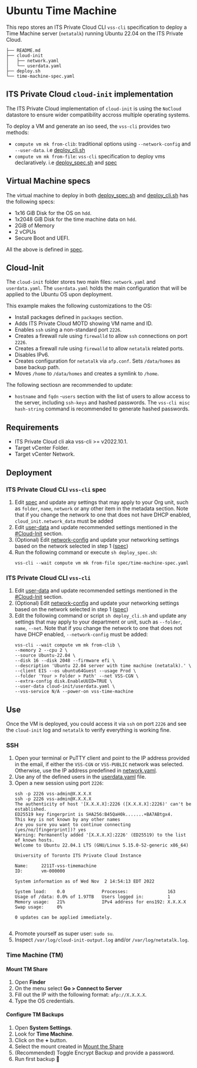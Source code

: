 # Ubuntu Time Machine

This repo stores an ITS Private Cloud CLI ``vss-cli`` specification to deploy 
a Time Machine server (``netatalk``) running Ubuntu 22.04 on the ITS Private Cloud.

```
├── README.md
├── cloud-init
│   ├── network.yaml
│   └── userdata.yaml
├── deploy.sh
└── time-machine-spec.yaml
```
## ITS Private Cloud ``cloud-init`` implementation

The ITS Private Cloud implementation of ``cloud-init`` is using the ``NoCloud`` datastore
to ensure wider compatibility accross multiple operating systems.

To deploy a VM and generate an iso seed, the ``vss-cli`` provides two methods:
- ``compute vm mk from-clib``: traditional options using ``--network-config`` and ``--user-data``. i.e [deploy_cli.sh](deploy_cli.sh)
- ``compute vm mk from-file``: ``vss-cli`` specification to deploy vms declaratively. i.e [deploy_spec.sh](deploy_spec.sh) and [spec](spec/time-machine-spec.yaml)

## Virtual Machine specs

The virtual machine to deploy in both [deploy_spec.sh](deploy_spec.sh) and [deploy_cli.sh](deploy_cli.sh) has the following specs:
- 1x16 GiB Disk for the OS on `hdd`.
- 1x2048 GiB Disk for the time machine data on `hdd`.
- 2GiB of Memory
- 2 vCPUs
- Secure Boot and UEFI.

All the above is defined in [spec](spec/time-machine-spec.yaml).

## Cloud-Init

The `cloud-init` folder stores two main files: ``network.yaml`` and ``userdata.yaml``. The ``userdata.yaml`` holds the main configuration that will be applied to the Ubuntu OS upon deployment.

This example makes the following customizations to the OS:
- Install packages defined in ``packages`` section.
- Adds ITS Private Cloud MOTD showing VM name and ID.
- Enables `ssh` using a non-standard port ``2226``.
- Creates a firewall rule using ``firewalld`` to allow ``ssh`` connections on port ``2226``.
- Creates a firewall rule using ``firewalld`` to allow ``netatalk`` related ports.
- Disables IPv6.
- Creates configuration for ``netatalk`` via ``afp.conf``. Sets ``/data/homes`` as base backup path.
- Moves ``/home`` to ``/data/homes`` and creates a symlink to ``/home``.

The following sectiosn are recommended to update:
- ``hostname`` and ``fqdn`` 
-``users`` section with the list of users to allow access to the server, including `ssh-keys` and hashed passwords. The ``vss-cli misc hash-string`` command is recommended to generate hashed passwords.

## Requirements

- ITS Private Cloud cli aka vss-cli >= v2022.10.1.
- Target vCenter Folder.
- Target vCenter Network.

## Deployment

### ITS Private Cloud CLI ``vss-cli`` spec

1. Edit [spec](spec/time-machine-spec.yaml) and update any settings that may apply to your Org unit, such as `folder`, `name`, `network` or any other item in the metadata section. Note that if you change the network to one that does not have DHCP enabled, ``cloud_init.network_data`` must be added
2. Edit [user-data](cloud-init/userdata.yaml) and update recommended settings mentioned in the [#Cloud-Init](#cloud-init) section.
3. (Optional) Edit [network-config](cloud-init/network.yaml) and update your networking settings based on the network selected in step 1 ([spec](spec/time-machine-spec.yaml))
4. Run the following command or execute ``sh deploy_spec.sh``:
    ```
    vss-cli --wait compute vm mk from-file spec/time-machine-spec.yaml
    ```

### ITS Private Cloud CLI ``vss-cli``

1. Edit [user-data](cloud-init/userdata.yaml) and update recommended settings mentioned in the [#Cloud-Init](#cloud-init) section.
2. (Optional) Edit [network-config](cloud-init/network.yaml) and update your networking settings based on the network selected in step 1 ([spec](spec/time-machine-spec.yaml))
3. Edit the following command or script  ``sh deploy_cli.sh`` and update any settings that may apply to your department or unit, such as `--folder`, `name`, `--net`. Note that if you change the network to one that does not have DHCP enabled, ``--network-config`` must be added:
    ```
    vss-cli --wait compute vm mk from-clib \
    --memory 2 --cpu 2 \
    --source Ubuntu-22.04 \
    --disk 16 --disk 2048 --firmware efi \
    --description 'Ubuntu 22.04 server with time machine (netatalk).' \
    --client EIS --os ubuntu64Guest --usage Prod \
    --folder 'Your > Folder > Path' --net VSS-CGN \
    --extra-config disk.EnableUUID=TRUE \
    --user-data cloud-init/userdata.yaml \
    --vss-service N/A --power-on vss-time-machine
    ```

## Use

Once the VM is deployed, you could access it via ``ssh`` on port ``2226`` and see the ``cloud-init`` log and ``netatalk`` to verify everything is working fine.

### SSH

1. Open your terminal or PuTTY client and point to the IP address provided in the email, if either the ``VSS-CGN`` or ``VSS-PUBLIC`` network was selected. Otherwise, use the IP address predefined in [network.yaml](cloud-inint/network.yaml).
2. Use any of the defined users in the [userdata.yaml](cloud-init/userdata.yaml) file. 
3. Open a new session using port ``2226``:
    ```
    ssh -p 2226 vss-admin@X.X.X.X
    ssh -p 2226 vss-admin@X.X.X.X
    The authenticity of host '[X.X.X.X]:2226 ([X.X.X.X]:2226)' can't be established.
    ED25519 key fingerprint is SHA256:B45QaH0k.......+BA7ABtgx4.
    This key is not known by any other names
    Are you sure you want to continue connecting (yes/no/[fingerprint])? yes
    Warning: Permanently added '[X.X.X.X]:2226' (ED25519) to the list of known hosts.
    Welcome to Ubuntu 22.04.1 LTS (GNU/Linux 5.15.0-52-generic x86_64)

    University of Toronto ITS Private Cloud Instance

    Name:     2211T-vss-timemachine
    ID:       vm-000000

    System information as of Wed Nov  2 14:54:13 EDT 2022

    System load:    0.0              Processes:               163
    Usage of /data: 0.0% of 1.97TB   Users logged in:         1
    Memory usage:   21%              IPv4 address for ens192: X.X.X.X
    Swap usage:     0%

    0 updates can be applied immediately.


    ```
4. Promote yourself as super user: ``sudo su``.
5. Inspect ``/var/log/cloud-init-output.log`` and/or ``/var/log/netatalk.log``.

### Time Machine (TM)

#### Mount TM Share
1. Open **Finder**
2. On the menu select **Go > Connect to Server**
3. Fill out the IP with the following format: ```afp://X.X.X.X```.
4. Type the OS credentials.

#### Configure TM Backups
1. Open **System Settings**.
2. Look for **Time Machine**.
3. Click on the **+** button.
4. Select the mount created in [Mount the Share](#mount-the-share)
5. (Recommended) Toggle Encrypt Backup and provide a password.
6. Run first backup 🎉